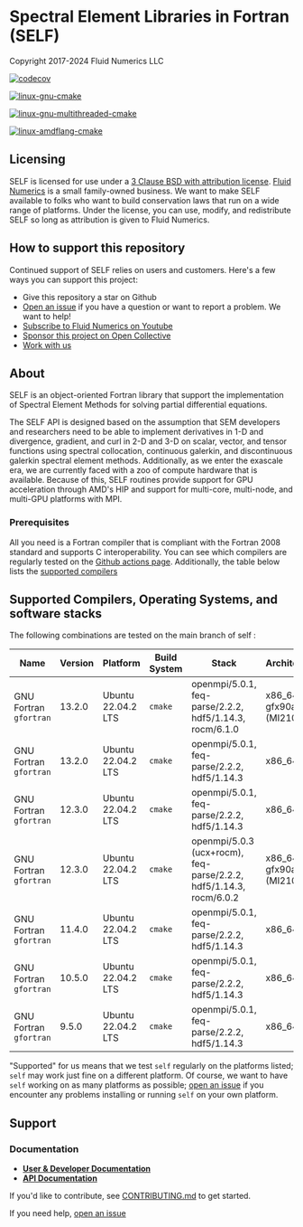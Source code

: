 # Spectral Element Libraries in Fortran (SELF)
Copyright 2017-2024 Fluid Numerics LLC

[![codecov](https://codecov.io/gh/FluidNumerics/SELF/branch/main/graph/badge.svg?token=AKKSL5CWK6)](https://codecov.io/gh/FluidNumerics/SELF)

[![linux-gnu-cmake](https://github.com/FluidNumerics/SELF/actions/workflows/linux-gnu-cmake.yml/badge.svg)](https://github.com/FluidNumerics/SELF/actions/workflows/linux-gnu-cmake.yml)

[![linux-gnu-multithreaded-cmake](https://github.com/FluidNumerics/SELF/actions/workflows/linux-gnu-multithreaded-cmake.yml/badge.svg)](https://github.com/FluidNumerics/SELF/actions/workflows/linux-gnu-multithreaded-cmake.yml)

[![linux-amdflang-cmake](https://github.com/FluidNumerics/SELF/actions/workflows/linux-amdflang-cmake.yaml/badge.svg)](https://github.com/FluidNumerics/SELF/actions/workflows/linux-amdflang-cmake.yaml)

## Licensing
SELF is licensed for use under a [3 Clause BSD with attribution license](./LICENSE). [Fluid Numerics](https://www.fluidnumerics.com) is a small family-owned business. We want to make SELF available to folks who want to build conservation laws that run on a wide range of platforms. Under the license, you can use, modify, and redistribute SELF so long as attribution is given to Fluid Numerics. 

## How to support this repository
Continued support of SELF relies on users and customers. Here's a few ways you can support this project:

* Give this repository a star on Github
* [Open an issue](https://github.com/FluidNumerics/SELF/issues/new/choose) if you have a question or want to report a problem. We want to help!
* [Subscribe to Fluid Numerics on Youtube](https://www.youtube.com/@FluidNumerics?sub_confirmation=1)
* [Sponsor this project on Open Collective](https://opencollective.com/opensource-fluidnumerics)
* [Work with us](https://www.fluidnumerics.com/services)

## About
SELF is an object-oriented Fortran library that support the implementation of Spectral Element Methods for solving partial differential equations.

The SELF API is designed based on the assumption that SEM developers and researchers need to be able to implement derivatives in 1-D and divergence, gradient, and curl in 2-D and 3-D on scalar, vector, and tensor functions using spectral collocation, continuous galerkin, and discontinuous galerkin spectral element methods. Additionally, as we enter the exascale era, we are currently faced with a zoo of compute hardware that is available. Because of this, SELF routines provide support for GPU acceleration through AMD's HIP and support for multi-core, multi-node, and multi-GPU platforms with MPI.


### Prerequisites
All you need is a Fortran compiler that is compliant with the Fortran 2008 standard and supports C interoperability. You can see which compilers are regularly tested on the [Github actions page](https://github.com/FluidNumerics/feq-parse/actions/workflows/ci.yml). Additionally, the table below lists the [supported compilers](#supported-compilers)

## Supported Compilers, Operating Systems, and software stacks

The following combinations are tested on the main branch of self :

Name | Version | Platform | Build System | Stack | Architecture
--- | --- | --- | --- | --- | --- |
GNU Fortran `gfortran` | 13.2.0 | Ubuntu 22.04.2 LTS | `cmake` | openmpi/5.0.1, feq-parse/2.2.2, hdf5/1.14.3, rocm/6.1.0 | x86_64 - gfx90a (MI210)
GNU Fortran `gfortran` | 13.2.0 | Ubuntu 22.04.2 LTS | `cmake` | openmpi/5.0.1, feq-parse/2.2.2, hdf5/1.14.3 | x86_64
GNU Fortran `gfortran` | 12.3.0 | Ubuntu 22.04.2 LTS | `cmake` | openmpi/5.0.1, feq-parse/2.2.2, hdf5/1.14.3 | x86_64
GNU Fortran `gfortran` | 12.3.0 | Ubuntu 22.04.2 LTS | `cmake` | openmpi/5.0.3 (ucx+rocm), feq-parse/2.2.2, hdf5/1.14.3, rocm/6.0.2 | x86_64 - gfx90a (MI210)
GNU Fortran `gfortran` | 11.4.0 | Ubuntu 22.04.2 LTS | `cmake` | openmpi/5.0.1, feq-parse/2.2.2, hdf5/1.14.3 | x86_64
GNU Fortran `gfortran` | 10.5.0 | Ubuntu 22.04.2 LTS | `cmake` | openmpi/5.0.1, feq-parse/2.2.2, hdf5/1.14.3 | x86_64
GNU Fortran `gfortran` | 9.5.0 | Ubuntu 22.04.2 LTS | `cmake` | openmpi/5.0.1, feq-parse/2.2.2, hdf5/1.14.3 | x86_64



"Supported" for us means that we test `self` regularly on the platforms listed; `self` may work just fine on a different platform. Of course, we want to have `self` working on as many platforms as possible; [open an issue](https://github.com/FluidNumerics/SELF/issues/new/choose) if you encounter any problems installing or running `self` on your own platform.

## Support

### Documentation

* [**User & Developer Documentation**](https://self.fluidnumerics.com)
* [**API Documentation**](https://self.fluidnumerics.com/ford/)


If you'd like to contribute, see [CONTRIBUTING.md](./CONTRIBUTING.md) to get started.

If you need help, [open an issue](https://github.com/FluidNumerics/SELF/issues/new)

